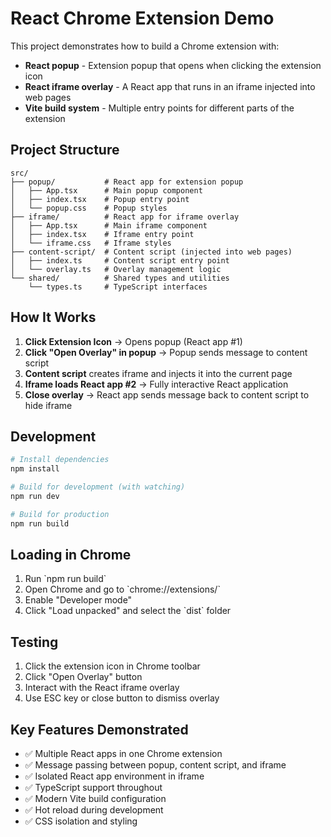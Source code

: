 # React Chrome Extension Demo

This project demonstrates how to build a Chrome extension with:
- **React popup** - Extension popup that opens when clicking the extension icon
- **React iframe overlay** - A React app that runs in an iframe injected into web pages
- **Vite build system** - Multiple entry points for different parts of the extension

## Project Structure

```
src/
├── popup/           # React app for extension popup
│   ├── App.tsx      # Main popup component
│   ├── index.tsx    # Popup entry point
│   └── popup.css    # Popup styles
├── iframe/          # React app for iframe overlay
│   ├── App.tsx      # Main iframe component  
│   ├── index.tsx    # Iframe entry point
│   └── iframe.css   # Iframe styles
├── content-script/  # Content script (injected into web pages)
│   ├── index.ts     # Content script entry point
│   └── overlay.ts   # Overlay management logic
└── shared/          # Shared types and utilities
    └── types.ts     # TypeScript interfaces
```

## How It Works

1. **Click Extension Icon** → Opens popup (React app #1)
2. **Click "Open Overlay" in popup** → Popup sends message to content script
3. **Content script** creates iframe and injects it into the current page
4. **Iframe loads React app #2** → Fully interactive React application
5. **Close overlay** → React app sends message back to content script to hide iframe

## Development

```bash
# Install dependencies
npm install

# Build for development (with watching)
npm run dev

# Build for production
npm run build
```

## Loading in Chrome

1. Run \`npm run build\`
2. Open Chrome and go to \`chrome://extensions/\`
3. Enable "Developer mode"
4. Click "Load unpacked" and select the \`dist\` folder

## Testing

1. Click the extension icon in Chrome toolbar
2. Click "Open Overlay" button
3. Interact with the React iframe overlay
4. Use ESC key or close button to dismiss overlay

## Key Features Demonstrated

- ✅ Multiple React apps in one Chrome extension
- ✅ Message passing between popup, content script, and iframe
- ✅ Isolated React app environment in iframe
- ✅ TypeScript support throughout
- ✅ Modern Vite build configuration
- ✅ Hot reload during development
- ✅ CSS isolation and styling
